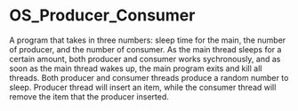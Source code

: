 # OS_Producer_Consumer
A program that takes in three numbers: sleep time for the main, the number of producer, and the number of consumer. 
As the main thread sleeps for a certain amount, both producer and consumer works sychronously, and as soon as the main thread wakes up, the main program exits and kill all threads. 
Both producer and consumer threads produce a random number to sleep. 
Producer thread will insert an item, while the consumer thread will remove the item that the producer inserted. 
